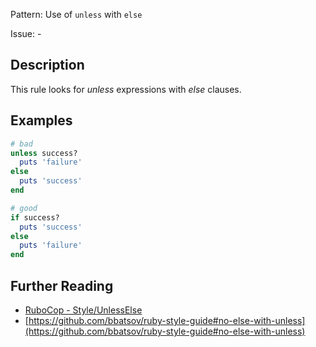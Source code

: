 Pattern: Use of `unless` with `else`

Issue: -

## Description

This rule looks for *unless* expressions with *else* clauses.

## Examples

```ruby
# bad
unless success?
  puts 'failure'
else
  puts 'success'
end

# good
if success?
  puts 'success'
else
  puts 'failure'
end
```

## Further Reading

* [RuboCop - Style/UnlessElse](https://docs.rubocop.org/rubocop/cops_style.html#styleunlesselse)
* [https://github.com/bbatsov/ruby-style-guide#no-else-with-unless](https://github.com/bbatsov/ruby-style-guide#no-else-with-unless)
